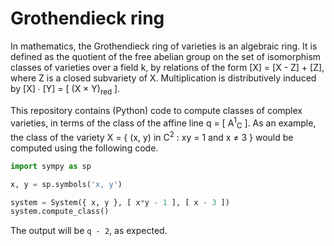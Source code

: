# Grothendieck ring

In mathematics, the Grothendieck ring of varieties is an algebraic ring. It is defined as the quotient of the free abelian group on the set of isomorphism classes of varieties over a field k​, by relations of the form [X] = [X - Z] + [Z], where Z is a closed subvariety of X. Multiplication is distributively induced by [X] ∙ [Y] = [ (X × Y)<sub>red</sub> ].

This repository contains (Python) code to compute classes of complex varieties, in terms of the class of the affine line q = [ A<sup>1</sup><sub>C</sub> ]. As an example, the class of the variety X = { (x, y) in C<sup>2</sup> : xy = 1 and x ≠ 3 } would be computed using the following code.

```python
import sympy as sp

x, y = sp.symbols('x, y')

system = System({ x, y }, [ x*y - 1 ], [ x - 3 ])
system.compute_class()
```

The output will be `q - 2`, as expected.